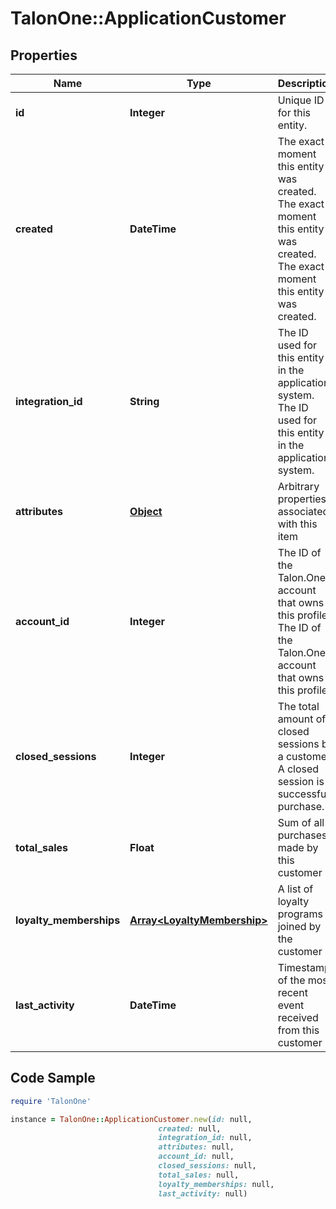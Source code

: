 # TalonOne::ApplicationCustomer

## Properties

Name | Type | Description | Notes
------------ | ------------- | ------------- | -------------
**id** | **Integer** | Unique ID for this entity. | 
**created** | **DateTime** | The exact moment this entity was created. The exact moment this entity was created. The exact moment this entity was created. | 
**integration_id** | **String** | The ID used for this entity in the application system. The ID used for this entity in the application system. | 
**attributes** | [**Object**](.md) | Arbitrary properties associated with this item | 
**account_id** | **Integer** | The ID of the Talon.One account that owns this profile. The ID of the Talon.One account that owns this profile. | 
**closed_sessions** | **Integer** | The total amount of closed sessions by a customer. A closed session is a successful purchase. | 
**total_sales** | **Float** | Sum of all purchases made by this customer | 
**loyalty_memberships** | [**Array&lt;LoyaltyMembership&gt;**](LoyaltyMembership.md) | A list of loyalty programs joined by the customer | [optional] 
**last_activity** | **DateTime** | Timestamp of the most recent event received from this customer | 

## Code Sample

```ruby
require 'TalonOne'

instance = TalonOne::ApplicationCustomer.new(id: null,
                                 created: null,
                                 integration_id: null,
                                 attributes: null,
                                 account_id: null,
                                 closed_sessions: null,
                                 total_sales: null,
                                 loyalty_memberships: null,
                                 last_activity: null)
```


